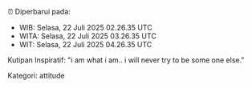 ⏰ Diperbarui pada:
- WIB: Selasa, 22 Juli 2025 02.26.35 UTC
- WITA: Selasa, 22 Juli 2025 03.26.35 UTC
- WIT: Selasa, 22 Juli 2025 04.26.35 UTC

Kutipan Inspiratif:
"i am what i am.. i will never try to be some one else."


Kategori: attitude

